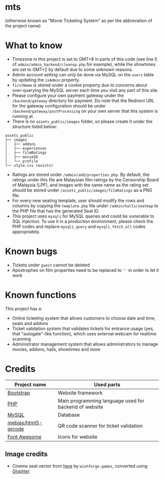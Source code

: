 # mts

(otherwise known as "Movie Ticketing System" as per the abbrevation of the project name)

# What to know

- Timezone in this project is set to GMT+8 in parts of this code (see line 5 of `admin/admin_backend/cleanup.php` for example), while the showtimes are set to GMT+2 by default due to some unknown reasons.
- Admin account setting can only be done via MySQL on the `users` table by updating the `isAdmin` property.
- `firstName` is stored under a cookie property due to concerns about over-querying the MySQL server each time you visit any part of this site.
- Please configure your own payment gateway under the `/backend/gateway` directory for payment. Do note that the Redirect URL for the gateway configuration should be under `/backend/gateway/postProcessing` on your own server that this system is running at.
- There is no `assets_public/images` folder, so please create it under the structure listed below:

```
assets_public
├── images
│   ├── addons
│   ├── experiences
│   ├── filmRatings
│   ├── movieID
│   └── profile
└── style.css (exists)
```

- Ratings are stored under `/admin/add/properties.php`. By default, the ratings under this file are Malaysian film ratings by the Censorship Board of Malaysia (LPF), and images with the same name as the rating set should be stored under `/assets_public/images/filmRatings` as a PNG file.
- For every new seating template, user should modify the rows and columns by copying the `template.php` file under `/admin/halls/seatmap` to the PHP file that has the generated Seat ID.
- This project uses `mysqli` for MySQL queries and could be vunerable to SQL injection. To use it in a production environment, please check the PHP codes and replace `mysqli_query` and `mysqli_fetch_all` codes appropriately.

# Known bugs

- Tickets under `guest` cannot be deleted
- Apostrophes on film properties need to be replaced to `''` in order to let it work

# Known functions

This project has a:

- Online ticketing system that allows customers to choose date and time, seats and addons
- Ticket validation system that validates tickets for entrance usage (yes, that "autogate"-like function), which uses external webcam for realtime scanning
- Administrator management system that allows administrators to manage movies, addons, halls, showtimes and more

# Credits

| Project name                                                  | Used parts                                            |
| ------------------------------------------------------------- | ----------------------------------------------------- |
| [Bootstrap](https://github.com/twbs/bootstrap/)               | Website framework                                     |
| [PHP](https://www.php.net/)                                   | Main programming language used for backend of website |
| [MySQL](https://www.mysql.com/)                               | Database                                              |
| [mebjas/html5-qrcode](https://github.com/mebjas/html5-qrcode) | QR code scanner for ticket validation                 |
| [Font Awesome](https://github.com/FortAwesome/Font-Awesome)   | Icons for website                                     |

## Image credits

- Cinema seat vector from [here](https://www.svgrepo.com/svg/383570/cinema-seat-theatre-sofa) by `wishforge.games`, converted using [Glyphter](https://glyphter.com/)
